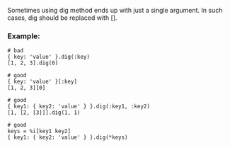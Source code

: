 Sometimes using dig method ends up with just a single
argument. In such cases, dig should be replaced with [].

### Example:
    # bad
    { key: 'value' }.dig(:key)
    [1, 2, 3].dig(0)

    # good
    { key: 'value' }[:key]
    [1, 2, 3][0]

    # good
    { key1: { key2: 'value' } }.dig(:key1, :key2)
    [1, [2, [3]]].dig(1, 1)

    # good
    keys = %i[key1 key2]
    { key1: { key2: 'value' } }.dig(*keys)
